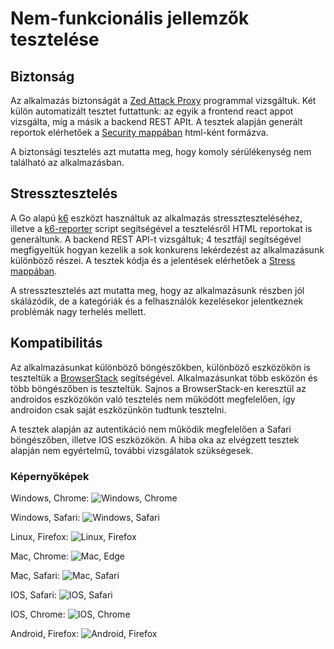 # Nem-funkcionális jellemzők tesztelése

## Biztonság

Az alkalmazás biztonságát a [Zed Attack Proxy](https://www.zaproxy.org/) programmal vizsgáltuk.
Két külön automatizált tesztet futtattunk: az egyik a frontend react appot vizsgálta, míg a másik a backend REST APIt.
A tesztek alapján generált reportok elérhetőek a [Security mappában](/NonFunctional-tests/Security) html-ként formázva.

A biztonsági tesztelés azt mutatta meg, hogy komoly sérülékenység nem található az alkalmazásban.

## Stressztesztelés

A Go alapú [k6](https://k6.io/) eszközt használtuk az alkalmazás stresszteszteléséhez, illetve a [k6-reporter](https://github.com/benc-uk/k6-reporter) script segítségével a tesztelésről HTML reportokat is generáltunk.
A backend REST API-t vizsgáltuk; 4 tesztfájl segítségével megfigyeltük hogyan kezelik a sok konkurens lekérdezést az alkalmazásunk különböző részei.
A tesztek kódja és a jelentések elérhetőek a [Stress mappában](/NonFunctional-tests/Stress).

A stressztesztelés azt mutatta meg, hogy az alkalmazásunk részben jól skálázódik, de a kategóriák és a felhasználók kezelésekor jelentkeznek problémák nagy terhelés mellett.

## Kompatibilitás

Az alkalmazásunkat különböző böngészőkben, különböző eszközökön is teszteltük a [BrowserStack](https://www.browserstack.com/) segítségével. Alkalmazásunkat több esközön és több böngészőben is teszteltük. Sajnos a BrowserStack-en keresztül az androidos eszközökön való tesztelés nem működött megfelelően, így androidon csak saját eszközünkön tudtunk tesztelni.

A tesztek alapján az autentikáció nem működik megfelelően a Safari böngészőben, illetve IOS eszközökön. A hiba oka az elvégzett tesztek alapján nem egyértelmű, további vizsgálatok szükségesek.

### Képernyőképek

Windows, Chrome:
![Windows, Chrome](resources/compat/Win-Chrome.png)

Windows, Safari:
![Windows, Safari](resources/compat/Win-Safari.png)

Linux, Firefox:
![Linux, Firefox](resources/compat/Lin-Firefox.png)

Mac, Chrome:
![Mac, Edge](resources/compat/Mac-edge.png)

Mac, Safari:
![Mac, Safari](resources/compat/Mac-Safari.png)

IOS, Safari:
![IOS, Safari](resources/compat/Ios-Safari.png)

IOS, Chrome:
![IOS, Chrome](resources/compat/Ios-Chrome.png)

Android, Firefox:
![Android, Firefox](resources/compat/And-Firefox.png)
